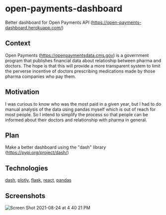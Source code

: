 # open-payments-dashboard
Better dashboard for Open Payments API (https://open-payments-dashboard.herokuapp.com/)

## Context
Open Payments (https://openpaymentsdata.cms.gov) is a government program that publishes financial data about relatioship between pharma and doctors.
The hope is that this will provide a more transparent system to limit the perverse incentive of doctors prescribing medications made by those pharma companies who pay them.

## Motivation
I was curious to know who was the most paid in a given year, but I had to do manual analysis of the data using pandas myself which is out of reach for most people.
So I intend to simplify the process so that people can be informed about their doctors and relationship with pharma in general.

## Plan
Make a better dashboard using the "dash" library (https://pypi.org/project/dash/)

## Technologies
[dash](https://plotly.com/dash/),
[plotly](https://plotly.com/),
[flask](https://flask.palletsprojects.com/en/2.0.x/),
[react](https://reactjs.org/),
[pandas](https://pandas.pydata.org/)

## Screenshots
![Screen Shot 2021-08-24 at 4 40 21 PM](https://user-images.githubusercontent.com/15952538/130856674-d3626ecb-531e-46e5-adbf-ce26ffa04b65.png)
